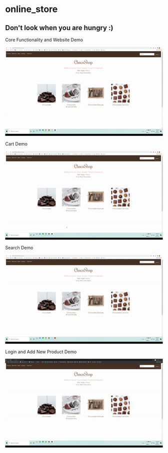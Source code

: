 # online_store
Don't look when you are hungry :)
---------------------------------

Core Functionality and Website Demo

![logo](https://github.com/paneleon/online_store/blob/main/main.gif)

Cart Demo       

![logo](https://github.com/paneleon/online_store/blob/main/cart.gif)

Search Demo         

![logo](https://github.com/paneleon/online_store/blob/main/search.gif)

Login and Add New Product Demo

![logo](https://github.com/paneleon/online_store/blob/main/login.gif)
